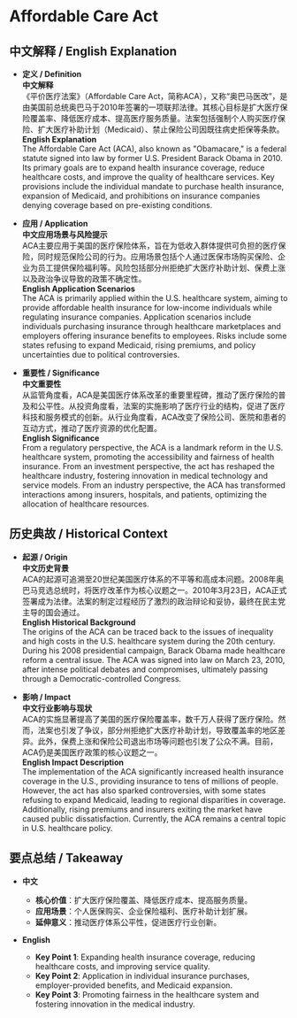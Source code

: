# Affordable Care Act

## 中文解释 / English Explanation

* **定义 / Definition**  
  **中文解释**  
  《平价医疗法案》（Affordable Care Act，简称ACA），又称“奥巴马医改”，是由美国前总统奥巴马于2010年签署的一项联邦法律。其核心目标是扩大医疗保险覆盖率、降低医疗成本、提高医疗服务质量。法案包括强制个人购买医疗保险、扩大医疗补助计划（Medicaid）、禁止保险公司因既往病史拒保等条款。  
  **English Explanation**  
  The Affordable Care Act (ACA), also known as "Obamacare," is a federal statute signed into law by former U.S. President Barack Obama in 2010. Its primary goals are to expand health insurance coverage, reduce healthcare costs, and improve the quality of healthcare services. Key provisions include the individual mandate to purchase health insurance, expansion of Medicaid, and prohibitions on insurance companies denying coverage based on pre-existing conditions.

* **应用 / Application**  
  **中文应用场景与风险提示**  
  ACA主要应用于美国的医疗保险体系，旨在为低收入群体提供可负担的医疗保险，同时规范保险公司的行为。应用场景包括个人通过医保市场购买保险、企业为员工提供保险福利等。风险包括部分州拒绝扩大医疗补助计划、保费上涨以及政治争议导致的政策不确定性。  
  **English Application Scenarios**  
  The ACA is primarily applied within the U.S. healthcare system, aiming to provide affordable health insurance for low-income individuals while regulating insurance companies. Application scenarios include individuals purchasing insurance through healthcare marketplaces and employers offering insurance benefits to employees. Risks include some states refusing to expand Medicaid, rising premiums, and policy uncertainties due to political controversies.

* **重要性 / Significance**  
  **中文重要性**  
  从监管角度看，ACA是美国医疗体系改革的重要里程碑，推动了医疗保险的普及和公平性。从投资角度看，法案的实施影响了医疗行业的结构，促进了医疗科技和服务模式的创新。从行业角度看，ACA改变了保险公司、医院和患者的互动方式，推动了医疗资源的优化配置。  
  **English Significance**  
  From a regulatory perspective, the ACA is a landmark reform in the U.S. healthcare system, promoting the accessibility and fairness of health insurance. From an investment perspective, the act has reshaped the healthcare industry, fostering innovation in medical technology and service models. From an industry perspective, the ACA has transformed interactions among insurers, hospitals, and patients, optimizing the allocation of healthcare resources.

## 历史典故 / Historical Context

* **起源 / Origin**  
  **中文历史背景**  
  ACA的起源可追溯至20世纪美国医疗体系的不平等和高成本问题。2008年奥巴马竞选总统时，将医疗改革作为核心议题之一。2010年3月23日，ACA正式签署成为法律。法案的制定过程经历了激烈的政治辩论和妥协，最终在民主党主导的国会通过。  
  **English Historical Background**  
  The origins of the ACA can be traced back to the issues of inequality and high costs in the U.S. healthcare system during the 20th century. During his 2008 presidential campaign, Barack Obama made healthcare reform a central issue. The ACA was signed into law on March 23, 2010, after intense political debates and compromises, ultimately passing through a Democratic-controlled Congress.

* **影响 / Impact**  
  **中文行业影响与现状**  
  ACA的实施显著提高了美国的医疗保险覆盖率，数千万人获得了医疗保险。然而，法案也引发了争议，部分州拒绝扩大医疗补助计划，导致覆盖率的地区差异。此外，保费上涨和保险公司退出市场等问题也引发了公众不满。目前，ACA仍是美国医疗政策的核心议题之一。  
  **English Impact Description**  
  The implementation of the ACA significantly increased health insurance coverage in the U.S., providing insurance to tens of millions of people. However, the act has also sparked controversies, with some states refusing to expand Medicaid, leading to regional disparities in coverage. Additionally, rising premiums and insurers exiting the market have caused public dissatisfaction. Currently, the ACA remains a central topic in U.S. healthcare policy.

## 要点总结 / Takeaway

* **中文**  
  - **核心价值**：扩大医疗保险覆盖、降低医疗成本、提高服务质量。  
  - **应用场景**：个人医保购买、企业保险福利、医疗补助计划扩展。  
  - **延伸意义**：推动医疗体系公平性，促进医疗行业创新。  

* **English**  
  - **Key Point 1**: Expanding health insurance coverage, reducing healthcare costs, and improving service quality.  
  - **Key Point 2**: Application in individual insurance purchases, employer-provided benefits, and Medicaid expansion.  
  - **Key Point 3**: Promoting fairness in the healthcare system and fostering innovation in the medical industry.